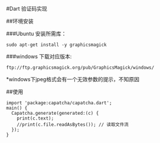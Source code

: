#Dart 验证码实现

##环境安装

###Ubuntu 安装所需库：

    sudo apt-get install -y graphicsmagick

###windows 下载对应版本:

    ftp://ftp.graphicsmagick.org/pub/GraphicsMagick/windows/

*windows下jpeg格式会有一个无效参数的提示，不知原因

##使用

    import 'package:capatcha/capatcha.dart';
    main() {
      Capatcha.generate(generated:(c) {
        print(c.text);
        //print(c.file.readAsBytes()); // 读取文件流
      });
    }

